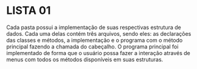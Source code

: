 # LISTA 01
Cada pasta possui a implementação de suas respectivas estrutura de dados. Cada uma delas contém três arquivos, sendo eles: as declarações das classes e métodos, a implementação e o programa com o método principal fazendo a chamada do cabeçalho.
O programa principal foi implementado de forma que o usuário possa fazer a interação através de menus com todos os métodos disponíveis em suas estruturas.